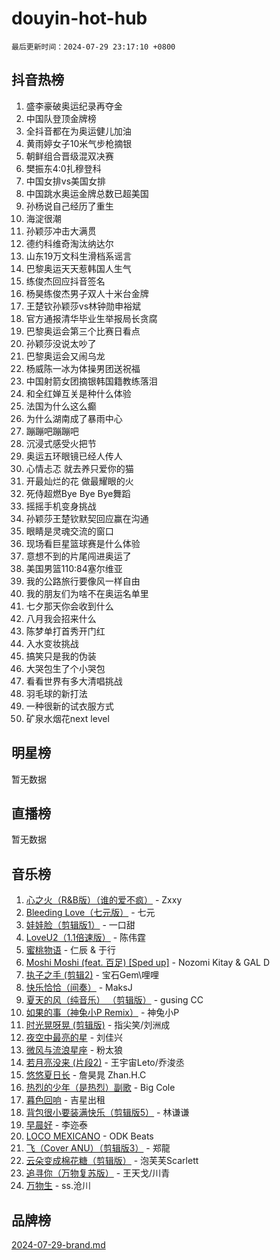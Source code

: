 # douyin-hot-hub

`最后更新时间：2024-07-29 23:17:10 +0800`

## 抖音热榜

1. 盛李豪破奥运纪录再夺金
1. 中国队登顶金牌榜
1. 全抖音都在为奥运健儿加油
1. 黄雨婷女子10米气步枪摘银
1. 朝鲜组合晋级混双决赛
1. 樊振东4:0扎穆登科
1. 中国女排vs美国女排
1. 中国跳水奥运金牌总数已超美国
1. 孙杨说自己经历了重生
1. 海淀很潮
1. 孙颖莎冲击大满贯
1. 德约科维奇淘汰纳达尔
1. 山东19万文科生滑档系谣言
1. 巴黎奥运天天惹韩国人生气
1. 练俊杰回应抖音签名
1. 杨昊练俊杰男子双人十米台金牌
1. 王楚钦孙颖莎vs林钟勋申裕斌
1. 官方通报清华毕业生举报局长贪腐
1. 巴黎奥运会第三个比赛日看点
1. 孙颖莎没说太吵了
1. 巴黎奥运会又闹乌龙
1. 杨威陈一冰为体操男团送祝福
1. 中国射箭女团摘银韩国籍教练落泪
1. 和全红婵互关是种什么体验
1. 法国为什么这么癫
1. 为什么湖南成了暴雨中心
1. 蹦蹦吧蹦蹦吧
1. 沉浸式感受火把节
1. 奥运五环眼镜已经人传人
1. 心情忐忑 就去养只爱你的猫
1. 开最灿烂的花 做最耀眼的火
1. 死侍超燃Bye Bye Bye舞蹈
1. 摇摇手机变身挑战
1. 孙颖莎王楚钦默契回应赢在沟通
1. 眼睛是灵魂交流的窗口
1. 现场看巨星篮球赛是什么体验
1. 意想不到的片尾闯进奥运了
1. 美国男篮110:84塞尔维亚
1. 我的公路旅行要像风一样自由
1. 我的朋友们为啥不在奥运名单里
1. 七夕那天你会收到什么
1. 八月我会招来什么
1. 陈梦单打首秀开门红
1. 入水变妆挑战
1. 搞笑只是我的伪装
1. 大哭包生了个小哭包
1. 看看世界有多大清唱挑战
1. 羽毛球的新打法
1. 一种很新的试衣服方式
1. 矿泉水烟花next level

## 明星榜

暂无数据

## 直播榜

暂无数据

## 音乐榜

1. [心之火（R&B版）（谁的爱不疯）](https://sf5-hl-cdn-tos.douyinstatic.com/obj/tos-cn-ve-2774/okemkEDaIBBE3OosftCgMxlFkLQZRw37t36ZQv) - Zxxy
1. [Bleeding Love（七元版）](https://sf5-hl-cdn-tos.douyinstatic.com/obj/tos-cn-ve-2774/oEgC9eZFHQ1MfSRnrfkzFp8AayDWqAQMABBgUs) - 七元
1. [娃娃脸（剪辑版1）](https://sf5-hl-cdn-tos.douyinstatic.com/obj/tos-cn-ve-2774/oIimSCgQoNUePTAZ1Ba7TeADY4KetGYsVFeaaB) - 一口甜
1. [LoveU2（1.1倍速版）](https://sf6-cdn-tos.douyinstatic.com/obj/tos-cn-ve-2774/oQMeDffLaEmgMwgCOEMAFCI6INzoFPgWdD0rsa) - 陈伟霆
1. [蜜桃物语](https://sf3-cdn-tos.douyinstatic.com/obj/tos-cn-ve-2774/oIhOSCZtIACtYU4XQkngiW9kCBfVD1Fz9IYeqL) - 仁辰 & 于行
1. [Moshi Moshi (feat. 百足) [Sped up]](https://sf3-cdn-tos.douyinstatic.com/obj/tos-cn-ve-2774/ocCPFQcXJLeroaIdQLIGAoeeYM3OAUYGDguHXz) - Nozomi Kitay & GAL D
1. [执子之手 (剪辑2)](https://sf5-hl-cdn-tos.douyinstatic.com/obj/tos-cn-ve-2774/oUoZLQjCc31XzqsBnBQUNgeKtYPBcgbFDwtfcu) - 宝石Gem\哩哩
1. [快乐恰恰（间奏）](https://sf6-cdn-tos.douyinstatic.com/obj/tos-cn-ve-2774/oMesum3HvWQXJxuMFeVYzf54o2QzH5aEBPOCAn) - MaksJ
1. [夏天的风（纯音乐） （剪辑版）](https://sf3-cdn-tos.douyinstatic.com/obj/tos-cn-ve-2774/oUzLjBZZFQAoNRmGokEeD5zfQCObp6UeFAnTa6) - gusing CC
1. [如果的事（神兔小P Remix）](https://sf5-hl-cdn-tos.douyinstatic.com/obj/tos-cn-ve-2774/okHtAffz3g4ZB0BMQn9iC9BC6AciI3xCmgQTqt) - 神兔小P
1. [时光晃呀晃 (剪辑版)](https://sf5-hl-cdn-tos.douyinstatic.com/obj/tos-cn-ve-2774/o8ACeQem3gwI1x3GIYGAfKG0LJebKFRJDwRwyW) - 指尖笑/刘洲成
1. [夜空中最亮的星](https://sf5-hl-cdn-tos.douyinstatic.com/obj/tos-cn-ve-2774/o4IfgGwqqnFeXEMGaS8JBzJAdayAaCeoxqbjCD) - 刘佳兴
1. [微风与流浪星座](https://sf3-cdn-tos.douyinstatic.com/obj/tos-cn-ve-2774/okQfeAMGaEbRLJILIMJGeKgg1CgIeCNAsmx8IR) - 粉太狼
1. [若月亮没来 (片段2)](https://sf5-hl-cdn-tos.douyinstatic.com/obj/tos-cn-ve-2774/ocQavLLjkCOeDxGyYeIMGgNAIwJ0QXE1Ve3Fzv) - 王宇宙Leto/乔浚丞
1. [悠悠夏日长](https://sf5-hl-cdn-tos.douyinstatic.com/obj/tos-cn-ve-2774/oUMrdhm6MSeLCU1aI6CXCBFtQzFEGafJYAeDgE) - 詹昊晁 Zhan.H.C
1. [热烈的少年（是热烈）副歌](https://sf5-hl-cdn-tos.douyinstatic.com/obj/tos-cn-ve-2774/owVNI0CLDAUMtSz6TEYvfFBFL4UDFFhLfgK8fa) - Big Cole
1. [暮色回响](https://sf5-hl-cdn-tos.douyinstatic.com/obj/tos-cn-ve-2774/ogmtI1ftCDEkkgJG5NlBfFoiaBQtGMF3ZTdrIO) - 吉星出租
1. [背包很小要装满快乐（剪辑版5）](https://sf5-hl-cdn-tos.douyinstatic.com/obj/tos-cn-ve-2774/oUqSJIiBjw2pxsBAiQRmkbZGJrlGCMBPpIW90) - 林谦谦
1. [早晨好](https://sf5-hl-cdn-tos.douyinstatic.com/obj/tos-cn-ve-2774/oEn1iBCi6Im33ZOg97tePPMfoRzXBPLBQ1plD3) - 李迩泰
1. [LOCO MEXICANO](https://sf5-hl-cdn-tos.douyinstatic.com/obj/tos-cn-ve-2774/owxVoxJorA4ILBfsMAjU6t7O1xW9w0tS7EYzh6) - ODK Beats
1. [飞（Cover ANU）（剪辑版3）](https://sf5-hl-cdn-tos.douyinstatic.com/obj/tos-cn-ve-2774/7fceff03e2694974b0f5a59c8eb131aa) - 郑龍
1. [云朵变成棉花糖（剪辑版）](https://sf5-hl-cdn-tos.douyinstatic.com/obj/tos-cn-ve-2774/o8LC84GQLALFfXeyJmh8KE61byVQYMMeAZLfEI) - 泡芙芙Scarlett
1. [追寻你（万物复苏版）](https://sf5-hl-cdn-tos.douyinstatic.com/obj/tos-cn-ve-2774/oYeAZJsbjIDit9APmBg8u6uDUQnHmoCf3gbo74) - 王天戈/川青
1. [万物生](https://sf6-cdn-tos.douyinstatic.com/obj/tos-cn-ve-2774/oYmc57nRMikxBnetIc1y6BCoOZFN5QfURgQDTE) - ss.沧川

## 品牌榜

[2024-07-29-brand.md](2024-07-29-brand.md)
